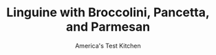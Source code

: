 ---
layout: ../../layouts/MarkdownPostLayout.astro
title: Linguine with Broccolini, Pancetta, and Parmesan
author: America's Test Kitchen
pubDate: 2023-03-15
description: "This delicious weeknight pasta comes together quickly and packs deeply satisfying flavor."
image_url: https://res.cloudinary.com/hksqkdlah/image/upload/ar_1:1,c_fill,dpr_2.0,f_auto,fl_lossy.progressive.strip_profile,g_faces:auto,q_auto:low,w_344/SFS_LinguineBroccoliniPancettaParmesan_022_asqfx1
tags: ["Main Courses","Vegetables","Pork","Pasta","Cheese","Weeknight"]
calories: 4118
protein: 24
carbohydrates: 69
fats: 34
fiber: 4
ingredients: ["1 cup, panko bread crumbs","1 tablespoon, extra-virgin olive oil","1/4 teaspoon, table salt","1 pound, broccolini, trimmed, stalks cut into 1-inch pieces, florets left whole","1 teaspoon, table salt, plus salt for cooking broccolini and pasta","1 pound, linguine","1/4 cup, extra-virgin olive oil","4 ounces, pancetta, cut into 1⁄4-inch pieces","2 , garlic cloves, minced","3/4 teaspoon, red pepper flakes","2 ounces, Parmesan cheese, grated (1 cup), plus extra for serving","4 tablespoons, unsalted butter, cut into 4 pieces"]
serves: 6
time: "1¼ hours"
instructions: ["FOR THE BREAD CRUMBS: Combine panko, oil, and salt in 12-inch nonstick skillet. Cook over medium heat, stirring frequently, until panko is golden brown, 3 to 6 minutes. Transfer to bowl and set aside.","FOR THE PASTA: Bring 4 quarts water to boil in Dutch oven over high heat. Add broccolini stalks and 1 tablespoon salt. Cook, stirring often, until crisp-tender, about 1 minute. Add florets and continue to cook 1 minute longer. Using spider skimmer or slotted spoon, transfer broccolini to second bowl and set aside.","Return water to boil; add pasta; and cook, stirring often, until strands are flexible but still very firm in center, 5 to 7 minutes. Reserve 2 cups cooking water, then drain pasta and set aside.","Wipe pot dry with paper towels. Combine oil and pancetta in now‑empty pot and cook over medium heat until pancetta is golden brown and beginning to crisp, 6 to 8 minutes. Add garlic, pepper flakes, and salt and cook until fragrant, about 30 seconds.","Add 1½ cups reserved cooking water to oil mixture, increase heat to medium-high, and bring to boil. Stir in pasta and broccolini and cook, stirring often and folding pasta over itself, until water is mostly absorbed and pasta is al dente, about 3 minutes.","Off heat, stir in Parmesan and butter until butter is melted. Adjust consistency with remaining reserved cooking water as needed. Transfer to serving dish; sprinkle with ½ cup bread crumbs; and serve, passing extra Parmesan and remaining ½ cup bread crumbs separately."]
nutrition: ["476 mg Potassium, K","396 mg Phosphorus, P","369 mg Calcium, Ca","2 mg Iron, Fe","69 mg Magnesium, Mg","527 mg Sodium, Na","2 mg Zinc, Zn","34 g Total lipid (fat)","2 mg Niacin","15 g Fatty acids, total monounsaturated","3 g Fatty acids, total polyunsaturated","68 mg Vitamin C, total ascorbic acid","49 mg Cholesterol","13 g Fatty acids, total saturated","4 g Fiber, total dietary","63 µg Folate, food","4 g Sugars, total","85 µg Vitamin K (phylloquinone)","93 g Water","69 g Carbohydrate, by difference","63 µg Folate, DFE","24 g Protein","2 mg Vitamin E (alpha-tocopherol)","142 µg Vitamin A, RAE","686 kcal Energy","4118 calories"]
notes: "Note that the pasta is cooked to very al dente in step 3; it should be flexible but still very firm in the center because it finishes cooking in the sauce in step 5. Broccolini is also sold as baby broccoli. Broccolini stalks can vary greatly in thickness. Try to find bunches with stalks that are all about ¼ inch thick. If the stalks are thicker than ¼ inch, cut them in half lengthwise before cutting them into 1-inch pieces. Buy a hunk of pancetta from the deli counter rather than presliced pancetta."
---